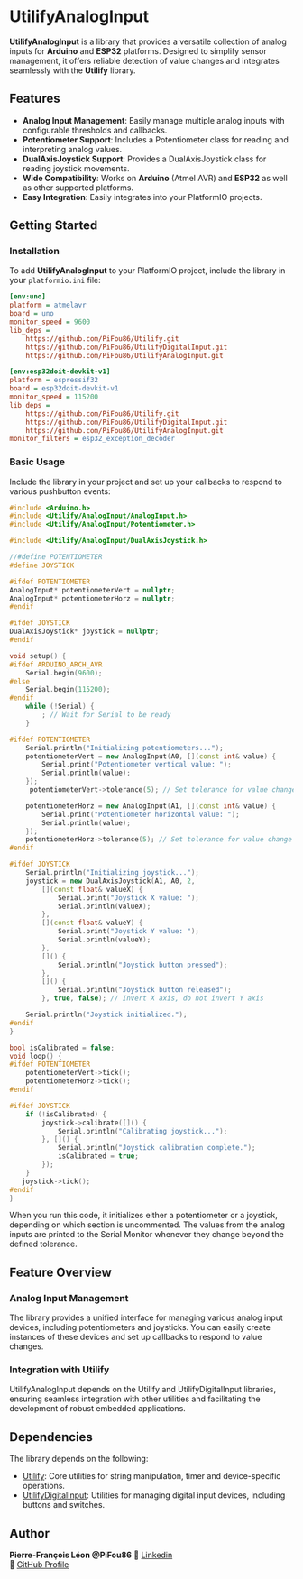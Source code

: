 # UtilifyAnalogInput

**UtilifyAnalogInput** is a library that provides a versatile collection of analog inputs for **Arduino** and **ESP32** platforms. Designed to simplify sensor management, it offers reliable detection of value changes and integrates seamlessly with the **Utilify** library.

## Features

- **Analog Input Management**: Easily manage multiple analog inputs with configurable thresholds and callbacks.
- **Potentiometer Support**: Includes a Potentiometer class for reading and interpreting analog values.
- **DualAxisJoystick Support**: Provides a DualAxisJoystick class for reading joystick movements.
- **Wide Compatibility**: Works on **Arduino** (Atmel AVR) and **ESP32** as well as other supported platforms.
- **Easy Integration**: Easily integrates into your PlatformIO projects.

## Getting Started

### Installation

To add **UtilifyAnalogInput** to your PlatformIO project, include the library in your `platformio.ini` file:

```ini
[env:uno]
platform = atmelavr
board = uno
monitor_speed = 9600
lib_deps =
    https://github.com/PiFou86/Utilify.git
    https://github.com/PiFou86/UtilifyDigitalInput.git
    https://github.com/PiFou86/UtilifyAnalogInput.git

[env:esp32doit-devkit-v1]
platform = espressif32
board = esp32doit-devkit-v1
monitor_speed = 115200
lib_deps =
    https://github.com/PiFou86/Utilify.git
    https://github.com/PiFou86/UtilifyDigitalInput.git
    https://github.com/PiFou86/UtilifyAnalogInput.git
monitor_filters = esp32_exception_decoder
```

### Basic Usage

Include the library in your project and set up your callbacks to respond to various pushbutton events:

```cpp
#include <Arduino.h>
#include <Utilify/AnalogInput/AnalogInput.h>
#include <Utilify/AnalogInput/Potentiometer.h>

#include <Utilify/AnalogInput/DualAxisJoystick.h>

//#define POTENTIOMETER
#define JOYSTICK

#ifdef POTENTIOMETER
AnalogInput* potentiometerVert = nullptr;
AnalogInput* potentiometerHorz = nullptr;
#endif

#ifdef JOYSTICK
DualAxisJoystick* joystick = nullptr;
#endif

void setup() {
#ifdef ARDUINO_ARCH_AVR
    Serial.begin(9600);
#else
    Serial.begin(115200);
#endif
    while (!Serial) {
        ; // Wait for Serial to be ready
    }

#ifdef POTENTIOMETER
    Serial.println("Initializing potentiometers...");
    potentiometerVert = new AnalogInput(A0, [](const int& value) {
        Serial.print("Potentiometer vertical value: ");
        Serial.println(value);
    });
     potentiometerVert->tolerance(5); // Set tolerance for value change detection

    potentiometerHorz = new AnalogInput(A1, [](const int& value) {
        Serial.print("Potentiometer horizontal value: ");
        Serial.println(value);
    }); 
    potentiometerHorz->tolerance(5); // Set tolerance for value change detection
#endif

#ifdef JOYSTICK
    Serial.println("Initializing joystick...");
    joystick = new DualAxisJoystick(A1, A0, 2,
        [](const float& valueX) {
            Serial.print("Joystick X value: ");
            Serial.println(valueX);
        },
        [](const float& valueY) {
            Serial.print("Joystick Y value: ");
            Serial.println(valueY);
        },
        []() {
            Serial.println("Joystick button pressed");
        },
        []() {
            Serial.println("Joystick button released");
        }, true, false); // Invert X axis, do not invert Y axis

    Serial.println("Joystick initialized.");
#endif
}

bool isCalibrated = false;
void loop() {
#ifdef POTENTIOMETER
    potentiometerVert->tick();
    potentiometerHorz->tick();
#endif

#ifdef JOYSTICK
    if (!isCalibrated) {
        joystick->calibrate([]() {
            Serial.println("Calibrating joystick...");
        }, []() {
            Serial.println("Joystick calibration complete.");
            isCalibrated = true;
        });
    }
   joystick->tick();
#endif
}
```

When you run this code, it initializes either a potentiometer or a joystick, depending on which section is uncommented. The values from the analog inputs are printed to the Serial Monitor whenever they change beyond the defined tolerance.

## Feature Overview

### Analog Input Management

The library provides a unified interface for managing various analog input devices, including potentiometers and joysticks. You can easily create instances of these devices and set up callbacks to respond to value changes.

### Integration with Utilify

UtilifyAnalogInput depends on the Utilify and UtilifyDigitalInput libraries, ensuring seamless integration with other utilities and facilitating the development of robust embedded applications.

## Dependencies

The library depends on the following:

- [Utilify](https://github.com/PiFou86/Utilify): Core utilities for string manipulation, timer and device-specific operations.
- [UtilifyDigitalInput](https://github.com/PiFou86/UtilifyDigitalInput): Utilities for managing digital input devices, including buttons and switches.

## Author

**Pierre-François Léon @PiFou86** 
🔗 [Linkedin](https://www.linkedin.com/in/pierrefrancoisleon/)  
🔗 [GitHub Profile](https://github.com/PiFou86)

